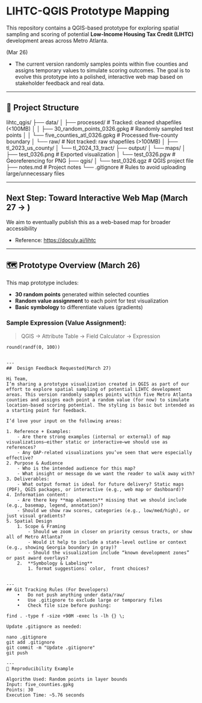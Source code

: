 # LIHTC-QGIS Prototype Mapping

This repository contains a QGIS-based prototype for exploring spatial sampling and scoring of potential **Low-Income Housing Tax Credit (LIHTC)** development areas across Metro Atlanta.

(Mar 26)
- The current version randomly samples points within five counties and assigns temporary values to simulate scoring outcomes. The goal is to evolve this prototype into a polished, interactive web map based on stakeholder feedback and real data.

---

## 📁 Project Structure

lihtc_qgis/
├── data/
│   ├── processed/                  # Tracked: cleaned shapefiles (<100MB)
│   │   ├── 30_random_points_0326.gpkg     # Randomly sampled test points
│   │   └── five_counties_atl_0326.gpkg    # Processed five-county boundary
│   └── raw/                        # Not tracked: raw shapefiles (>100MB)
│       ├── tl_2023_us_county/
│       └── tl_2024_13_tract/
├── output/
│   └── maps/
│       ├── test_0326.png           # Exported visualization
│       └── test_0326.pgw           # Georeferencing for PNG
├── qgis/
│   └── test_0326.qgz              # QGIS project file
├── notes.md                       # Project notes
└── .gitignore                     # Rules to avoid uploading large/unnecessary files

---
##  Next Step: Toward Interactive Web Map  (March 27 -> )

We aim to eventually publish this as a web-based map for broader accessibility
- Reference: https://doculy.ai/lihtc

---
##  🗺️ Prototype Overview (March 26)

This map prototype includes:
- **30 random points** generated within selected counties
- **Random value assignment** to each point for test visualization
- **Basic symbology** to differentiate values (gradients)

### Sample Expression (Value Assignment):
> QGIS → Attribute Table → Field Calculator → Expression  
```qgis
round(randf(0, 100))


---
##  Design Feedback Requested(March 27)

Hi Team, 
I’m sharing a prototype visualization created in QGIS as part of our effort to explore spatial sampling of potential LIHTC development areas. This version randomly samples points within five Metro Atlanta counties and assigns each point a random value (for now) to simulate location-based scoring potential. The styling is basic but intended as a starting point for feedback.

I’d love your input on the following areas:

1. Reference + Examples:
    - Are there strong examples (internal or external) of map visualizations—either static or interactive—we should use as references?
    - Any QAP-related visualizations you’ve seen that were especially effective?
2. Purpose & Audience
    - Who is the intended audience for this map?
    - What insight or message do we want the reader to walk away with?
3. Deliverables:
    - What output format is ideal for future delivery? Static maps (PDF), QGIS packages, or interactive (e.g., web map or dashboard)?
4. Information content: 
    - Are there key **map elements** missing that we should include (e.g., basemap, legend, annotation)?
    - Should we show raw scores, categories (e.g., low/med/high), or just visual gradients?
5. Spatial Design
    1. Scope & Framing
        - Should we zoom in closer on priority census tracts, or show all of Metro Atlanta?
        - Would it help to include a state-level outline or context (e.g., showing Georgia boundary in gray)?
        - Should the visualization include “known development zones” or past award overlays?
    2.  **Symbology & Labeling**
        1. format suggestions: color,  front choices?


---
## Git Tracking Rules (For Developers)
	•	Do not push anything under data/raw/
	•	Use .gitignore to exclude large or temporary files
	•	Check file size before pushing:

find . -type f -size +90M -exec ls -lh {} \;

Update .gitignore as needed:

nano .gitignore
git add .gitignore
git commit -m "Update .gitignore"
git push

---
📌 Reproducibility Example

Algorithm Used: Random points in layer bounds
Input: five_counties.gpkg
Points: 30
Execution Time: ~5.76 seconds

